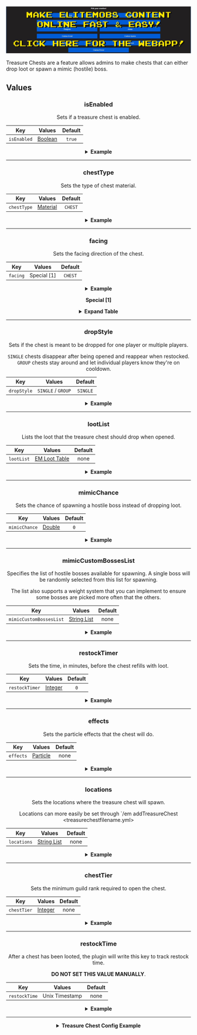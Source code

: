 [![webapp_banner.jpg](../../../img/wiki/webapp_banner.jpg)](https://magmaguy.com/webapp/webapp.html)

Treasure Chests are a feature allows admins to make chests that can either drop loot or spawn a mimic (hostile) boss.

<div align="center">

<div align="left">

## Values

</div>

### isEnabled

Sets if a treasure chest is enabled.

| Key       |       Values        | Default |
|-----------|:-------------------:|:-------:|
| `isEnabled` | [Boolean](#boolean) | `true`  |

<details> 

<summary><b>Example</b></summary>

<div align="left">

```yml
isEnabled: true
```

</div>

</details>

***

### chestType

Sets the type of chest material.

| Key       |        Values         | Default |
|-----------|:---------------------:|:-------:|
| `chestType` | [Material](#material) | `CHEST` |

<details> 

<summary><b>Example</b></summary>

<div align="left">

```yml
chestType: CHEST
```
*This needs to be a valid chest material such as `CHEST` or `BARREL`*.

<div align="center">

![create_chest_material.jpg](../../../img/wiki/create_chest_material.jpg)

</div>

</div>

</details>

***

### facing

Sets the facing direction of the chest.

| Key       |   Values    | Default |
|-----------|:-----------:|:-------:|
| `facing` | Special [1] | `CHEST` |

<details> 

<summary><b>Example</b></summary>

<div align="left">

```yml
facing: CHEST
```
*This needs to be a valid chest material such as `CHEST` or `BARREL`*.

</div>

</details>

**Special [1]**

<details> 

<summary><b>Expand Table</b></summary>

| Facing  |
|---------|
| `NORTH` |
| `SOUTH` |
| `WEST`  |
| `EAST`  |


</details>

***

### dropStyle

Sets if the chest is meant to be dropped for one player or multiple players.

`SINGLE` chests disappear after being opened and reappear when restocked. `GROUP` chests stay around and let individual players know they're on cooldown.

| Key       |       Values       | Default |
|-----------|:------------------:|:-------:|
| `dropStyle` | `SINGLE` / `GROUP` | `SINGLE` |

<details> 

<summary><b>Example</b></summary>

<div align="left">

```yml
dropStyle: SINGLE
```

</div>

</details>

***

### lootList

Lists the loot that the treasure chest should drop when opened.

| Key       |                        Values                        | Default |
|-----------|:----------------------------------------------------:|:-------:|
| `lootList` | [EM Loot Table]($language$/elitemobs/loot_tables.md) |  none   |

<details> 

<summary><b>Example</b></summary>

<div align="left">

```yml
lootList:
- filename=elite_scrap_tiny.yml:chance=0.90
- magmaguys_toothpick.yml
```

</div>

</details>

***

### mimicChance

Sets the chance of spawning a hostile boss instead of dropping loot.

| Key       |      Values       | Default |
|-----------|:-----------------:|:-------:|
| `mimicChance` | [Double](#double) |   `0`   |

<details> 

<summary><b>Example</b></summary>

<div align="left">

```yml
mimicChance: 0.5
```

</div>

</details>

***

### mimicCustomBossesList

Specifies the list of hostile bosses available for spawning. A single boss will be randomly selected from this list for spawning. 

The list also supports a weight system that you can implement to ensure some bosses are picked more often that the others.

| Key       |      Values       | Default |
|-----------|:-----------------:|:-------:|
| `mimicCustomBossesList` | [String List](#string_list) |  none   |

<details> 

<summary><b>Example</b></summary>

<div align="left">

```yml
mimicCustomBossesList:
- my_cool_mimic_boss.yml
- weak_mimic_boss.yml
```
*If you wish to assign weights to the bosses, the list should be formatted as follows:*

```yml
mimicCustomBossesList:
- my_cool_mimic_boss.yml:60
- weak_mimic_boss.yml:40
```

*In this configuration, `my_cool_mimic_boss.yml` is more likely to be chosen for spawning than `weak_mimic_boss.yml`.*

</div>

</details>

***

### restockTimer

Sets the time, in minutes, before the chest refills with loot.

| Key       |      Values       | Default |
|-----------|:-----------------:|:-------:|
| `restockTimer` | [Integer](#integer) |   `0`   |

<details> 

<summary><b>Example</b></summary>

<div align="left">

```yml
restockTimer: 30
```

</div>

</details>

***

### effects

Sets the particle effects that the chest will do.

| Key       |      Values       | Default |
|-----------|:-----------------:|:-------:|
| `effects` | [Particle](https://hub.spigotmc.org/javadocs/spigot/org/bukkit/Particle.html) |  none   |

<details> 

<summary><b>Example</b></summary>

<div align="left">

```yml
effects:
- DRIP_LAVA
- SMOKE_NORMAL
```

<div align="center">

![create_chest_effects.jpg](../../../img/wiki/create_chest_effects.jpg)

</div>

</div>

</details>

***

### locations

Sets the locations where the treasure chest will spawn.

Locations can more easily be set through `/em addTreasureChest <treasurechestfilename.yml>

| Key       |           Values            | Default |
|-----------|:---------------------------:|:-------:|
| `locations` | [String List](#string_list) |  none   |

<details> 

<summary><b>Example</b></summary>

<div align="left">

```yml
locations:
- my_world,10,50,10,0,0
- my_nether_world,12,58,12,0,0
```

</div>

</details>

***

### chestTier

Sets the minimum guild rank required to open the chest.

| Key       |           Values            | Default |
|-----------|:---------------------------:|:-------:|
| `chestTier` | [Integer](#integer) |  none   |

<details> 

<summary><b>Example</b></summary>

<div align="left">

```yml
chestTier: 3
```

</div>

</details>

***

### restockTime

After a chest has been looted, the plugin will write this key to track restock time. 

**DO NOT SET THIS VALUE MANUALLY**.

| Key       |     Values     | Default |
|-----------|:--------------:|:-------:|
| `restockTime` | Unix Timestamp |  none   |

<details> 

<summary><b>Example</b></summary>

<div align="left">

```yml
restockTime: 1707394380
```

</div>

</details>

</div>

***

<details> 

<summary align="center"><b>Treasure Chest Config Example</b></summary>

<div align="left">

```yml
isEnabled: true
chestType: CHEST
facing: NORTH
dropStyle: MULTIPLE
lootList:
- filename=elite_scrap_tiny.yml:chance=0.90
- magmaguys_toothpick.yml:chance=0.95
mimicChance: 0.50
mimicCustomBossesList:
- balrog.yml
- killer_rabbit_of_caerbannog.yml
restockTimer: 1
effects: SMOKE_NORMAL
locations:
- world,0.0,-60.0,-14.0,0.0,0.0
```

<div align="center">

![create_chest_chest.jpg](../../../img/wiki/create_chest_chest.jpg)

</div>

</div>

</details>